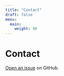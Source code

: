 ```yaml
---
title: "Contact"
draft: false
menu:
  main:
    weight: 90
---
```


# Contact

[Open an issue](https://github.com/marcvaz1/hugo-mock-landing-page-autodeployed/issues/new) on GitHub.
